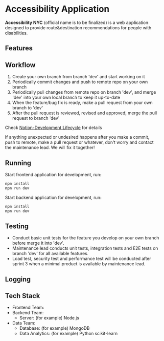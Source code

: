 # Accessibility Application
**Accessibility NYC** (official name is to be finalized) is a web application designed to provide route&destination recommendations for people with disabilities.

## Features

## Workflow
1. Create your own branch from branch 'dev' and start working on it
2. Periodically commit changes and push to remote repo on your own branch
3. Periodically pull changes from remote repo on branch 'dev', and merge 'dev' into your own local branch to keep it up-to-date
4. When the feature/bug fix is ready, make a pull request from your own branch to 'dev'
5. After the pull request is reviewed, revised and approved, merge the pull request to branch 'dev'

Check [Notion-Development Lifecycle](https://www.notion.so/Development-Lifecycle-765c3a23d0ac4d3bb95618213883b4a8) for details

If anything unexpected or undesired happens after you make a commit, push to remote, make a pull request or whatever, don't worry and contact the maintenance lead. We will fix it together!

## Running
Start frontend application for development, run:
```bash
npm install
npm run dev
```

Start backend application for development, run:
```bash
npm install
npm run dev
```

## Testing
- Conduct basic unit tests for the feature you develop on your own branch before merge it into 'dev'.
- Maintenance lead conducts unit tests, integration tests and E2E tests on branch 'dev' for all available features.
- Load test, security test and performance test will be conducted after sprint 3 when a minimal product is available by maintenance lead.

## Logging

## Tech Stack
- Frontend Team:
- Backend Team:
  - Server: (for example) Node.js
- Data Team:
  - Database: (for example) MongoDB
  - Data Analytics: (for example) Python scikit-learn
